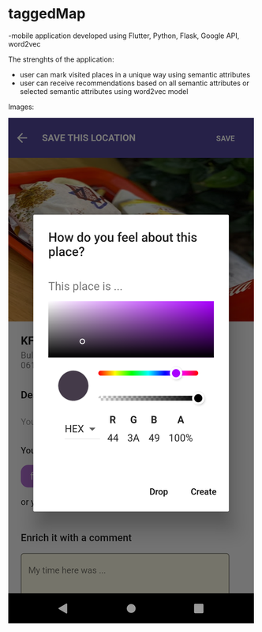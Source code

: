 # taggedMap

-mobile application developed using Flutter, Python, Flask, Google API, word2vec

The strenghts of the application:
- user can mark visited places in a unique way using semantic attributes
- user can receive recommendations based on all semantic attributes or selected semantic attributes using word2vec model

Images: 

![Image of Yaktocat](https://github.com/ramonaistoc/taggedMap/blob/master/Photos/createnewtag.png)
